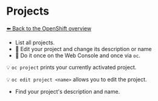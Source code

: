 # Projects

[⬅️ Back to the OpenShift overview](README.md)


- List all projects.
- 📝 Edit your project and change its description or name
- 📝 Do it once on the Web Console and once via `oc`.

💡 `oc project` prints your currently activated project.

💡 `oc edit project <name>` allows you to edit the project.

- Find your project's description and name.